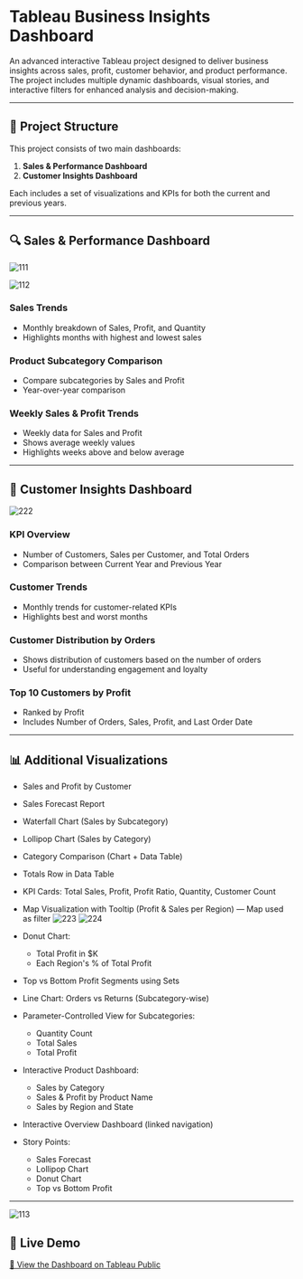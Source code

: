 # Tableau Business Insights Dashboard

An advanced interactive Tableau project designed to deliver business insights across sales, profit, customer behavior, and product performance. The project includes multiple dynamic dashboards, visual stories, and interactive filters for enhanced analysis and decision-making.

---

## 📂 Project Structure

This project consists of two main dashboards:

1. **Sales & Performance Dashboard**
2. **Customer Insights Dashboard**

Each includes a set of visualizations and KPIs for both the current and previous years.

---


## 🔍 Sales & Performance Dashboard

![111](https://github.com/user-attachments/assets/d31b80c7-77d9-4a86-8722-7ec2c034334d)

![112](https://github.com/user-attachments/assets/4cf0e16f-4d0d-4de4-98e5-311342243f47)

### Sales Trends
- Monthly breakdown of Sales, Profit, and Quantity
- Highlights months with highest and lowest sales

### Product Subcategory Comparison
- Compare subcategories by Sales and Profit
- Year-over-year comparison

### Weekly Sales & Profit Trends
- Weekly data for Sales and Profit
- Shows average weekly values
- Highlights weeks above and below average

---

## 👥 Customer Insights Dashboard
![222](https://github.com/user-attachments/assets/ecdfd300-be2f-4c02-aae4-8cd7cc91ed0f)

### KPI Overview
- Number of Customers, Sales per Customer, and Total Orders
- Comparison between Current Year and Previous Year

### Customer Trends
- Monthly trends for customer-related KPIs
- Highlights best and worst months

### Customer Distribution by Orders
- Shows distribution of customers based on the number of orders
- Useful for understanding engagement and loyalty

### Top 10 Customers by Profit
- Ranked by Profit
- Includes Number of Orders, Sales, Profit, and Last Order Date

---

## 📊 Additional Visualizations

- Sales and Profit by Customer
- Sales Forecast Report
- Waterfall Chart (Sales by Subcategory)
- Lollipop Chart (Sales by Category)
- Category Comparison (Chart + Data Table)
- Totals Row in Data Table
- KPI Cards: Total Sales, Profit, Profit Ratio, Quantity, Customer Count
- Map Visualization with Tooltip (Profit & Sales per Region) — Map used as filter
![223](https://github.com/user-attachments/assets/03a3b598-236e-4dd4-802a-1834c0c79976)
![224](https://github.com/user-attachments/assets/d0899e63-1dd3-44c1-8043-4700555eac30)

- Donut Chart:
  - Total Profit in $K
  - Each Region's % of Total Profit
- Top vs Bottom Profit Segments using Sets
- Line Chart: Orders vs Returns (Subcategory-wise)
- Parameter-Controlled View for Subcategories:
  - Quantity Count
  - Total Sales
  - Total Profit
- Interactive Product Dashboard:
  - Sales by Category
  - Sales & Profit by Product Name
  - Sales by Region and State
- Interactive Overview Dashboard (linked navigation)
- Story Points:
  - Sales Forecast
  - Lollipop Chart
  - Donut Chart
  - Top vs Bottom Profit


---
![113](https://github.com/user-attachments/assets/e079bf11-3960-425f-aa6d-c917fa019043)


## 📎 Live Demo

[🔗 View the Dashboard on Tableau Public](https://public.tableau.com/app/profile/moataz.elemsmary/viz/SuperstoreProject_17464565209490/Dashboard1)  
